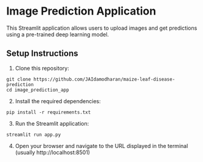 # Image Prediction Application

This Streamlit application allows users to upload images and get predictions using a pre-trained deep learning model.

## Setup Instructions 

1. Clone this repository:
```
git clone https://github.com/JAIdamodharan/maize-leaf-disease-prediction
cd image_prediction_app
```

2. Install the required dependencies:
```
pip install -r requirements.txt
```

3. Run the Streamlit application:
```
streamlit run app.py
```

4. Open your browser and navigate to the URL displayed in the terminal (usually http://localhost:8501)
